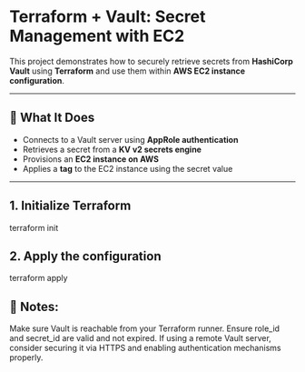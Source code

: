 # Terraform + Vault: Secret Management with EC2

This project demonstrates how to securely retrieve secrets from **HashiCorp Vault** using **Terraform** and use them within **AWS EC2 instance configuration**.

---

## 🔧 What It Does

- Connects to a Vault server using **AppRole authentication**
- Retrieves a secret from a **KV v2 secrets engine**
- Provisions an **EC2 instance on AWS**
- Applies a **tag** to the EC2 instance using the secret value

---
## 1. Initialize Terraform
terraform init

## 2. Apply the configuration
terraform apply

## 📌 Notes:
Make sure Vault is reachable from your Terraform runner.
Ensure role_id and secret_id are valid and not expired.
If using a remote Vault server, consider securing it via HTTPS and enabling authentication mechanisms properly.



